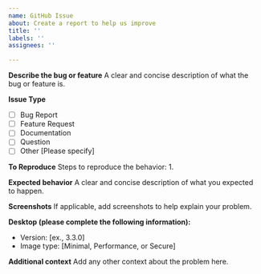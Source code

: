 ```yaml
---
name: GitHub Issue
about: Create a report to help us improve
title: ''
labels: ''
assignees: ''

---
```


**Describe the bug or feature**
A clear and concise description of what the bug or feature is.

**Issue Type**
- [ ] Bug Report
- [ ] Feature Request
- [ ] Documentation
- [ ] Question
- [ ] Other [Please specify]

**To Reproduce**
Steps to reproduce the behavior:
1. 

**Expected behavior**
A clear and concise description of what you expected to happen.

**Screenshots**
If applicable, add screenshots to help explain your problem.

**Desktop (please complete the following information):**
 - Version: [ex., 3.3.0]
 - Image type: [Minimal, Performance, or Secure]

**Additional context**
Add any other context about the problem here.
